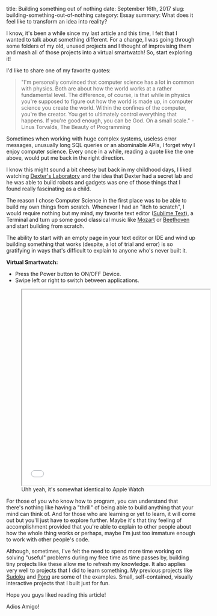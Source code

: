 title: Building something out of nothing
date: September 16th, 2017
slug: building-something-out-of-nothing
category: Essay
summary: What does it feel like to transform an idea into reality?

I know, it's been a while since my last article and this time, I felt that I wanted to talk about something different. For a change, I was going through some folders of my old, unused projects and I thought of improvising them and mash all of those projects into a virtual smartwatch! So, start exploring it!

I'd like to share one of my favorite quotes:

>"I'm personally convinced that computer science has a lot in common with physics. Both are about how the world works at a rather fundamental level. The difference, of course, is that while in physics you're supposed to figure out how the world is made up, in computer science you create the world. Within the confines of the computer, you're the creator. You get to ultimately control everything that happens. If you're good enough, you can be God. On a small scale." - Linus Torvalds, The Beauty of Programming

Sometimes when working with huge complex systems, useless error messages, unusually long SQL queries or an abominable APIs, I forget why I enjoy computer science. Every once in a while, reading a quote like the one above, would put me back in the right direction.

I know this might sound a bit cheesy but back in my childhood days, I liked watching [Dexter's Laboratory](https://en.wikipedia.org/wiki/Dexter%27s_Laboratory) and the idea that Dexter had a secret lab and he was able to build robots and gadgets was one of those things that I found really fascinating as a child.

The reason I chose Computer Science in the first place was to be able to build my own things from scratch. Whenever I had an "itch to scratch", I would require nothing but my mind, my favorite text editor ([Sublime Text](https://www.sublimetext.com/)), a Terminal and turn up some good classical music like [Mozart](https://en.wikipedia.org/wiki/Wolfgang_Amadeus_Mozart) or [Beethoven](https://en.wikipedia.org/wiki/Ludwig_van_Beethoven) and start building from scratch.

The ability to start with an empty page in your text editor or IDE and wind up building something that works (despite, a lot of trial and error) is so gratifying in ways that's difficult to explain to anyone who's never built it.

**Virtual Smartwatch:**

+ Press the Power button to ON/OFF Device.
+ Swipe left or right to switch between applications.

<figure>
    <iframe width="500" height="520" src="/static/projects/smartwatch/"></iframe>
    <figcaption>Uhh yeah, it's somewhat identical to Apple Watch</figcaption>
</figure>

For those of you who know how to program, you can understand that there's nothing like having a "thrill" of being able to build anything that your mind can think of. And for those who are learning or yet to learn, it will come out but you'll just have to explore further. Maybe it's that tiny feeling of accomplishment provided that you're able to explain to other people about how the whole thing works or perhaps, maybe I'm just too immature enough to work with other people's code.

Although, sometimes, I've felt the need to spend more time working on solving "useful" problems during my free time as time passes by, building tiny projects like these allow me to refresh my knowledge. It also applies very well to projects that I did to learn something. My previous projects like [Sudoku](/posts/i-built-a-sudoku-solver/) and [Pong](/posts/arcade-challenge-3-pong/) are some of the examples. Small, self-contained, visually interactive projects that I built just for fun.

Hope you guys liked reading this article!

Adios Amigo!